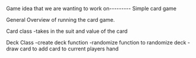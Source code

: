 Game idea that we are wanting to work on--------- 
Simple card game

General Overview of running the card game. 


Card class 
-takes in the suit and value of the card

Deck Class
-create deck function 
-randomize function to randomize deck
-draw card to add card to current players hand 